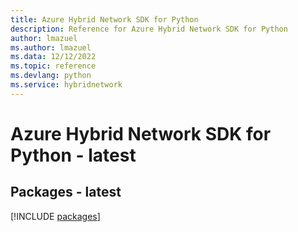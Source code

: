 ```yaml
---
title: Azure Hybrid Network SDK for Python
description: Reference for Azure Hybrid Network SDK for Python
author: lmazuel
ms.author: lmazuel
ms.data: 12/12/2022
ms.topic: reference
ms.devlang: python
ms.service: hybridnetwork
---
```

# Azure Hybrid Network SDK for Python - latest
## Packages - latest
[!INCLUDE [packages](hybrid-network-index.md)]